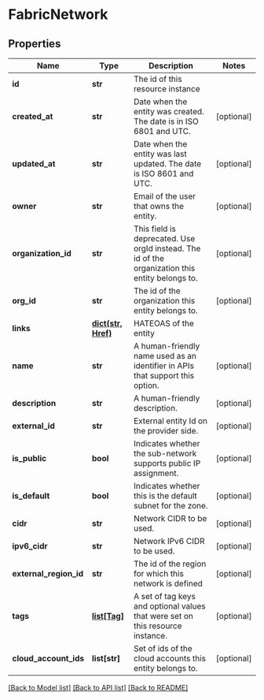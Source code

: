 # FabricNetwork

## Properties
Name | Type | Description | Notes
------------ | ------------- | ------------- | -------------
**id** | **str** | The id of this resource instance | 
**created_at** | **str** | Date when the entity was created. The date is in ISO 6801 and UTC. | [optional] 
**updated_at** | **str** | Date when the entity was last updated. The date is ISO 8601 and UTC. | [optional] 
**owner** | **str** | Email of the user that owns the entity. | [optional] 
**organization_id** | **str** | This field is deprecated. Use orgId instead. The id of the organization this entity belongs to. | [optional] 
**org_id** | **str** | The id of the organization this entity belongs to. | [optional] 
**links** | [**dict(str, Href)**](Href.md) | HATEOAS of the entity | 
**name** | **str** | A human-friendly name used as an identifier in APIs that support this option. | [optional] 
**description** | **str** | A human-friendly description. | [optional] 
**external_id** | **str** | External entity Id on the provider side. | [optional] 
**is_public** | **bool** | Indicates whether the sub-network supports public IP assignment. | [optional] 
**is_default** | **bool** | Indicates whether this is the default subnet for the zone. | [optional] 
**cidr** | **str** | Network CIDR to be used. | [optional] 
**ipv6_cidr** | **str** | Network IPv6 CIDR to be used. | [optional] 
**external_region_id** | **str** | The id of the region for which this network is defined | [optional] 
**tags** | [**list[Tag]**](Tag.md) | A set of tag keys and optional values that were set on this resource instance. | [optional] 
**cloud_account_ids** | **list[str]** | Set of ids of the cloud accounts this entity belongs to. | [optional] 

[[Back to Model list]](../README.md#documentation-for-models) [[Back to API list]](../README.md#documentation-for-api-endpoints) [[Back to README]](../README.md)

